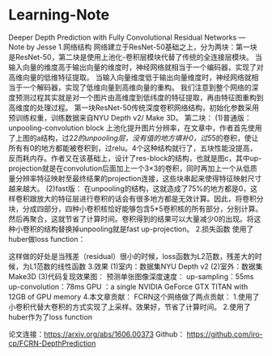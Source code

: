 # Learning-Note

Deeper Depth Prediction with Fully Convolutional Residual Networks
—	Note by Jesse
1.网络结构
网络建立于ResNet-50基础之上，分为两块：第一块是ResNet-50，第二块是使用上池化-卷积层模块代替了传统的全连接层模块。
当输入向量的维度高于输出向量的维度时，神经网络就相当于一个编码器，实现了对高维向量的低维特征提取。
当输入向量维度低于输出向量维度时，神经网络就相当于一个解码器，实现了低维向量到高维向量的重构。
我们注意到整个网络的深度预测过程其实就是对一个图片由高维度到低纬度的特征提取，再由特征图重构到高维度的处理过程。
第一块ResNet-50传统深度卷积网络结构，初始化参数采用预训练权重，训练数据来自NYU Depth v2/ Make 3D。
第二块：
(1)普通版：unpooling-convolution block
上池化提升图片分辨率，在文章中，作者首先使用了上图的a结构，过2*2的unpooling层，没有值的地方填补0，过5*5的卷积，使让所有有0的地方都能被卷积到，过relu。4个这种结构就行了，五块性能没提高，反而耗内存。作者又在该基础上，设计了res-block的结构，也就是图c，其中up-projection就是在convolution后面加上一个3×3的卷积，同时再加上一个从低质量分辨率特征映射至最终结果的projection连接，这些块串起来使得特征映射尺寸越来越大。
(2)fast版：
在unpooling的结构，这就造成了75%的地方都是0，这样卷积跟放大的特征层进行卷积的话会有很多地方都是无效计算。因此，将卷积分块，分成四部分，四种小卷积核恰好能够包含5*5卷积核的所有部分，分别计算。然后再聚合，这就节省了计算时间。卷积得到的结果可以大量减少0的出现。将这种小卷积的结构替换掉unpooling就是fast up-projection。
2.损失函数
使用了huber做loss function：
 
这样做的好处是当残差（residual）很小的时候，loss函数为L2范数，残差大的时候，为L1范数的线性函数
3.效果
(1)室内：数据集NYU Depth v2
(2)室外：数据集Make3D
(3)代码复现效果图：
预测单张图像深度速度：
up-sampling：55ms   up-convolution：78ms
GPU ：a single NVIDIA GeForce GTX TITAN with 12GB of GPU memory 
4.本文章贡献：
FCRN这个网络做了两点贡献： 
1.使用了小卷积代替大卷积的方式实现了上采样。效果好，节省了计算时间。
2.使用了huber作为了loss function

 
论文连接：https://arxiv.org/abs/1606.00373
Github：  https://github.com/iro-cp/FCRN-DepthPrediction

